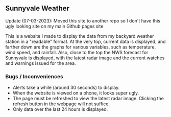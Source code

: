## Sunnyvale Weather

Update (07-03-2023): Moved this site to another repo so I don't have this ugly looking site on my main Github pages site

This is a website I made to display the data from my backyard weather station in a "readable" format. At the very top, current data is displayed, and farther down are the graphs for various variables, such as temperature, wind speed, and rainfall. Also, close to the top the NWS forecast for Sunnyvale is displayed, with the latest radar image and the current watches and warnings issued for the area.

### Bugs / Inconveniences

  * Alerts take a while (around 30 seconds) to display.
  * When the website is viewed on a phone, it looks super ugly.
  * The page must be refreshed to view the latest radar image. Clicking the refresh button in the webpage will not suffice.
  * Only data over the last 24 hours is displayed.
